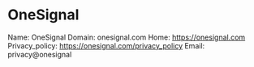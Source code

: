 
# OneSignal

Name: OneSignal
Domain: onesignal.com
Home: https://onesignal.com
Privacy_policy: https://onesignal.com/privacy_policy
Email: privacy@onesignal
